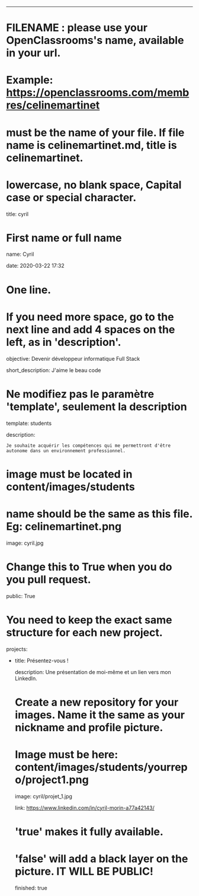 ---


# FILENAME : please use your OpenClassrooms's name, available in your url.

# Example: https://openclassrooms.com/membres/celinemartinet

# must be the name of your file. If file name is celinemartinet.md, title is celinemartinet.

# lowercase, no blank space, Capital case or special character.

title: cyril


# First name or full name

name: Cyril

date: 2020-03-22 17:32


# One line.

# If you need more space, go to the next line and add 4 spaces on the left, as in 'description'.

objective: Devenir développeur informatique Full Stack

short_description: J'aime le beau code


# Ne modifiez pas le paramètre 'template', seulement la description

template: students

description:

    Je souhaite acquérir les compétences qui me permettront d'être autonome dans un environnement professionnel.


# image must be located in content/images/students

# name should be the same as this file. Eg: celinemartinet.png

image: cyril.jpg


# Change this to True when you do you pull request.

public: True


# You need to keep the exact same structure for each new project.

projects:

  - title: Présentez-vous !

    description: Une présentation de moi-même et un lien vers mon LinkedIn.

    # Create a new repository for your images. Name it the same as your nickname and profile picture.

    # Image must be here: content/images/students/yourrepo/project1.png

    image: cyril/projet_1.jpg

    link: https://www.linkedin.com/in/cyril-morin-a77a42143/

    # 'true' makes it fully available.

    # 'false' will add a black layer on the picture. IT WILL BE PUBLIC!

    finished: true

